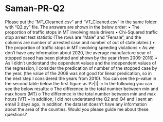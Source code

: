 # Saman-PR-Q2
Please put the “MT_Clearned.csv” and “VT_Cleaned.csv” in the same folder with “Q2.py” file.  The answers are shown in the below order:
•	The proportion of traffic stops in MT involving male drivers
•	Chi-Squared traffic stop arrest test statistic (The rows are “Male” and “Female”, and the columns are number of arrested case and number of out of state plates.)
•	The proportion of traffic stops in MT involving speeding violations
•	As we don’t have any information about 2020, the average manufacture year of stopped cased has been plotted and shown by the year (from 2009-2016)
•	As I didn’t understand the dependent values and the independent values of the regression, I consider the predication of number of the stopped case by the year. (the value of the 2009 was not good for linear predication, so in the next step I considered the years from 2010). You can see the p-value in the second table below the first figure as P>|t|.
•	In the following you can see the below results:
o	The difference in the total number between min and max hours (MT)
o	The difference in the total number between min and max hours (VT)
•	In addition, I did not understand the Q2 and Q4 and I sent an email 3 days ago. In addition, the dataset doesn’t have any information about the area of the counties. Would you please guide me about these questions?
